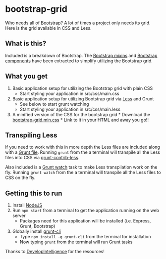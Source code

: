 # bootstrap-grid
Who needs all of [Bootstrap](http://getbootstrap.com/)? A lot of times a project only needs its grid. Here is the grid available in CSS and Less.

## What is this?
Included is a breakdown of Bootstrap. The [Bootstrap mixins](https://github.com/twbs/bootstrap/tree/master/less/mixins) and [Bootstrap components](https://github.com/twbs/bootstrap/tree/master/less) have been extracted to simplify utilizing the Bootstrap grid.

## What you get
1. Basic application setup for utilizing the Bootstrap grid with plain CSS
    * Start styling your application in src/css/main.css
2. Basic application setup for utilizing Bootstrap grid via [Less](http://lesscss.org/) and Grunt
    * See below to start grunt watching 
    * Start styling your application in src/css/main.less
3. A minified version of the CSS for the bootstrap grid 
        * Download the [bootstrap-grid.min.css](https://github.com/kamrenz/bootstrap-grid/blob/master/src/css/less-component/bootstrap-grid.min.css)
        * Link to it in your HTML and away you go!!
 
## Transpiling Less
If you need to work with this in more depth the Less files are included along with a [Grunt file](http://gruntjs.com/). Running `grunt` from the a terminal will transpile all the Less files into CSS via [grunt-contrib-less](https://github.com/gruntjs/grunt-contrib-less). 

Also included is a [Grunt watch](https://github.com/gruntjs/grunt-contrib-watch) task to make Less transpilation work on the fly. Running `grunt watch` from the a terminal will transpile all the Less files to CSS on the fly.

## Getting this to run
1. Install [NodeJS](https://nodejs.org/)
2. Run `npm start` from a terminal to get the application running on the web server
    * Packages need for this application will be installed (i.e. Express, Grunt, Bootstrap)
3. Globally install [grunt-cli](http://gruntjs.com/using-the-cli)
    * Type `npm install -g grunt-cli` from the terminal for installation
    * Now typing `grunt` from the terminal will run Grunt tasks
    
Thanks to [DevelopIntelligence](http://www.developintelligence.com/) for the resources!